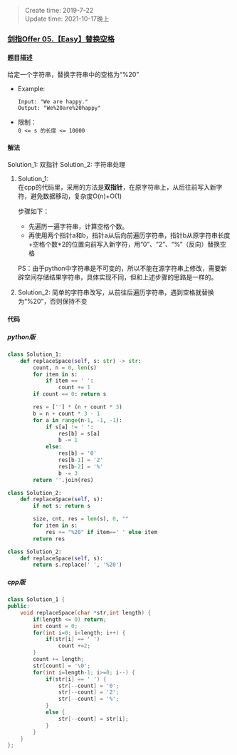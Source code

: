 > Create time: 2019-7-22  
> Update time: 2021-10-17晚上

### [剑指Offer 05.【Easy】替换空格](https://leetcode-cn.com/problems/ti-huan-kong-ge-lcof/)
#### 题目描述
给定一个字符串，替换字符串中的空格为“%20”
- Example:
    ```
    Input: "We are happy."
    Output: "We%20are%20happy"
    ```  
- 限制：  
    `0 <= s 的长度 <= 10000`

#### 解法
Solution_1: 双指针
Solution_2: 字符串处理

1. Solution_1:  
   在cpp的代码里，采用的方法是**双指针**，在原字符串上，从后往前写入新字符，避免数据移动，复杂度O(n)+O(1)  

    步骤如下：  
    - 先遍历一遍字符串，计算空格个数。  
    - 再使用两个指针a和b，指针a从后向前遍历字符串，指针b从原字符串长度+空格个数*2的位置向前写入新字符，用“0”、“2”、“%”（反向）替换空格 
 
    PS：由于python中字符串是不可变的，所以不能在源字符串上修改，需要新辟空间存储结果字符串，具体实现不同，但和上述步骤的思路是一样的。

2. Solution_2:
   简单的字符串改写，从前往后遍历字符串，遇到空格就替换为“%20”，否则保持不变  
#### 代码
##### python版
```python
class Solution_1:
    def replaceSpace(self, s: str) -> str:
        count, n = 0, len(s)
        for item in s:
            if item == ' ':
                count += 1
        if count == 0: return s

        res = [''] * (n + count * 3)
        b = n + count * 3 - 1
        for a in range(n-1, -1, -1):
            if s[a] != ' ':
                res[b] = s[a]
                b -= 1
            else:
                res[b] = '0'
                res[b-1] = '2'
                res[b-2] = '%'
                b -= 3
        return ''.join(res)
```

```python
class Solution_2:
    def replaceSpace(self, s):
        if not s: return s

        size, cnt, res = len(s), 0, ""
        for item in s:
            res += "%20" if item==' ' else item
        return res
```

```python
class Solution_2:
    def replaceSpace(self, s):
        return s.replace(' ', '%20')
```
##### cpp版
```cpp
class Solution_1 {
public:
	void replaceSpace(char *str,int length) {
        if(length <= 0) return;
        int count = 0;
        for(int i=0; i<length; i++) {
            if(str[i] == ' ')
                count +=2;
        }
        count += length;
        str[count] = '\0';
        for(int i=length-1; i>=0; i--) {
            if(str[i] == ' ') {
                str[--count] = '0';
                str[--count] = '2';
                str[--count] = '%';
            }
            else {
                str[--count] = str[i];
            }
        }
	}
};
```